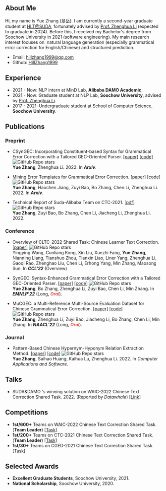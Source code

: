 ## About Me

Hi, my name is Yue Zhang (章岳). I am currently a second-year graduate student at [HLT@SUDA](http://hlt.suda.edu.cn), fortunately advised by [Prof. Zhenghua Li](http://hlt.suda.edu.cn/~zhli) (expected to graduate in 2024). 
Before this, I received my Bachelor's degree from Soochow University in 2021 (software engineering).
My main research interest focuses on: natural language generation (especially grammatical error correction for English/Chinese) and structured prediction.

+ Email: [hillzhang1999@qq.com](mailto:hillzhang1999@qq.com)
+ Github: [HillZhang1999](https://github.com/HillZhang1999) 

## Experience

+ 2021 - Now: NLP intern at MinD Lab, **Alibaba DAMO Academic**.
+ 2021 - Now: Graduate student at NLP Lab, **Soochow University**, advised by [Prof. Zhenghua Li](http://hlt.suda.edu.cn/~zhli).
+ 2017 - 2021: Undergraduate student at School of Computer Science, **Soochow University**.


## Publications

### Preprint

* CSynGEC: Incorporating Constituent-based Syntax for Grammatical Error Correction with a Tailored GEC-Oriented Parser. [[paper]](https://arxiv.org/) [[code]](https://github.com/HillZhang1999/SynGEC) <img alt="GitHub Repo stars" src="https://img.shields.io/github/stars/hillzhang1999/syngec?style=social"> <br> 
**Yue Zhang**, Zhenghua Li. 2022. In **_Arxiv_**. 

* Mining Error Templates for Grammatical Error Correction. [[paper]](https://arxiv.org/abs/2206.11569) [[code]](https://github.com/HillZhang1999/gec_error_template) <img alt="GitHub Repo stars" src="https://img.shields.io/github/stars/hillzhang1999/gec_error_template?style=social"> <br> 
**Yue Zhang**, Haochen Jiang, Zuyi Bao, Bo Zhang, Chen Li, Zhenghua Li. 2022. In **_Arxiv_**. 

* Technical Report of Suda-Alibaba Team on CTC-2021. [[pdf]](https://github.com/HillZhang1999/CTC-Report/blob/main/Report.pdf) <img alt="GitHub Repo stars" src="https://img.shields.io/github/stars/hillzhang1999/ctc-report?style=social"> <br>
**Yue Zhang**, Zuyi Bao, Bo Zhang, Chen Li, Jiacheng Li, Zhenghua Li. 2022.

### Conference
* Overview of CLTC-2022 Shared Task: Chinese Learner Text Correction. [[paper]]() <img alt="GitHub Repo stars" src="https://img.shields.io/github/stars/blcuicall/CCL2022-CLTC?style=social"> <br>
Yingying Wang, Cunliang Kong, Xin Liu, Xuezhi Fang, **Yue Zhang**, Nianning Liang, Tianshuo Zhou, Tianxin Liao, Liner Yang, Zhenghua Li, Gaoqi Rao, Zhenghao Liu, Chen Li, Erhong Yang, Min Zhang, Maosong Sun. In **_CCL'22_** (Overview)

* SynGEC: Syntax-Enhanced Grammatical Error Correction with a Tailored GEC-Oriented Parser. [[paper]](https://arxiv.org/pdf/2210.12484.pdf) [[code]](https://github.com/HillZhang1999/SynGEC) <img alt="GitHub Repo stars" src="https://img.shields.io/github/stars/hillzhang1999/syngec?style=social"> <br>
**Yue Zhang**, Bo Zhang, Zhenghua Li, Zuyi Bao, Chen Li, Min Zhang. In **_EMNLP'22_** (Long, <strong><i style="color:#e74d3c">_Oral_</i></strong>).

* MuCGEC: a Multi-Reference Multi-Source Evaluation Dataset for Chinese Grammatical Error Correction. [[paper]](https://arxiv.org/abs/2204.10994) [[code]](https://github.com/HillZhang1999/MuCGEC) <img alt="GitHub Repo stars" src="https://img.shields.io/github/stars/hillzhang1999/mucgec?style=social"> <br>
**Yue Zhang**, Zhenghua Li, Zuyi Bao, Jiacheng Li, Bo Zhang, Chen Li, Min Zhang. In **_NAACL‘22_** (Long, <strong><i style="color:#e74d3c">_Oral_</i></strong>).

### Journal

* Pattern-Based Chinese Hypernym-Hyponym Relation Extraction Method. [[paper]](http://qikan.cqvip.com/Qikan/Article/Detail?id=7106411840) [[code]](https://github.com/HillZhang1999/Chinese-Hypernym-Hyponym-Relation-Extraction) <img alt="GitHub Repo stars" src="https://img.shields.io/github/stars/hillzhang1999/Chinese-Hypernym-Hyponym-Relation-Extraction?style=social"><br>
**Yue Zhang**, Saihao Huang, Kaihua Lu, Zhenghua Li. 2022. In _Computer Applications and Software_.

<!-- ## Projects:

* **MuCGEC**: New Chinese GEC datasets for Chinese learners and State-of-the-art CGEC models. [[Repo]](https://github.com/HillZhang1999/MuCGEC) <br> 
<img alt="GitHub Repo stars" src="https://img.shields.io/github/stars/hillzhang1999/mucgec?style=social"> -->


## Talks

* SUDA&DAMO 's winning solution on WAIC-2022 Chinese Text Correction Shared Task. 2022. (Reported by _Datawhale_) [[Link]](https://mp.weixin.qq.com/s/bBJ58agJTlCxHhYrP35DNA)

## Competitions

* **1st/600+** Teams on WAIC-2022 Chinese Text Correction Shared Task. (**Team Leader**) [[Task]](https://aistudio.baidu.com/aistudio/competition/detail/404/0/introduction)
* **1st/200+** Teams on CTC-2021 Chinese Text Correction Shared Task. (**Team Leader**) [[Task]](https://github.com/destwang/CTC2021)
* **1st/30+** Teams on CGED-2021 Chinese Text Correction Shared Task. [[Task]](https://mp.weixin.qq.com/s?__biz=MzA3OTI3MjEzNg==&mid=2650930231&idx=1&sn=41f23728ecccbf773a737fd531075a96&chksm=84435d90b334d4868b0fbb6078ddc2fc07a35eb3cb94f4133179de8b16f8fb0f9248ae36a2cd&scene=27)


## Selected Awards
* **Excellent Graduate Students**, Soochow University, 2021.
* **National Scholarship**, Soochow University, 2020.

